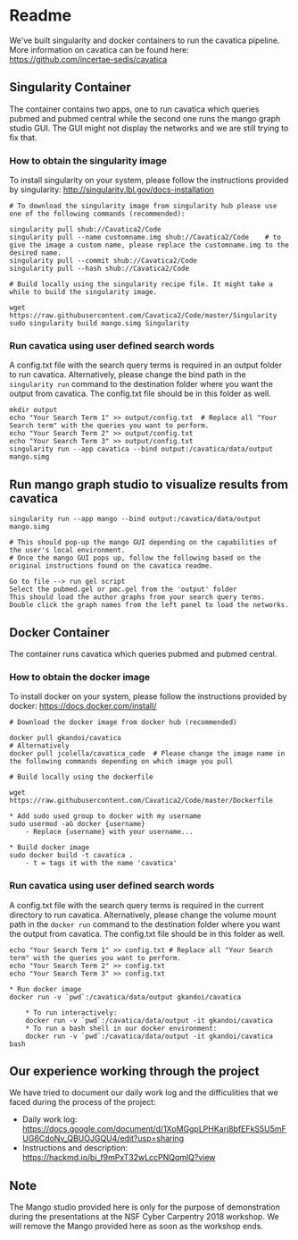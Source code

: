 # Readme

We've built singularity and docker containers to run the cavatica pipeline. More information on cavatica can be found here: https://github.com/incertae-sedis/cavatica

## Singularity Container

The container contains two apps, one to run cavatica which queries pubmed and pubmed central while the second one runs the mango graph studio GUI. The GUI might not display the networks and we are still trying to fix that.

### How to obtain the singularity image

To install singularity on your system, please follow the instructions provided by singularity: http://singularity.lbl.gov/docs-installation

```
# To download the singularity image from singularity hub please use one of the following commands (recommended):

singularity pull shub://Cavatica2/Code
singularity pull --name customname.img shub://Cavatica2/Code	# to give the image a custom name, please replace the customname.img to the desired name.
singularity pull --commit shub://Cavatica2/Code
singularity pull --hash shub://Cavatica2/Code
```

```
# Build locally using the singularity recipe file. It might take a while to build the singularity image.

wget https://raw.githubusercontent.com/Cavatica2/Code/master/Singularity
sudo singularity build mango.simg Singularity
```

### Run cavatica using user defined search words

A config.txt file with the search query terms is required in an output folder to run cavatica. Alternatively, please change the bind path in the `singularity run` command to the destination folder where you want the output from cavatica. The config.txt file should be in this folder as well.

```
mkdir output
echo "Your Search Term 1" >> output/config.txt	# Replace all "Your Search term" with the queries you want to perform.
echo "Your Search Term 2" >> output/config.txt
echo "Your Search Term 3" >> output/config.txt
singularity run --app cavatica --bind output:/cavatica/data/output mango.simg
```

## Run mango graph studio to visualize results from cavatica

```
singularity run --app mango --bind output:/cavatica/data/output mango.simg

# This should pop-up the mango GUI depending on the capabilities of the user's local environment.
# Once the mango GUI pops up, follow the following based on the original instructions found on the cavatica readme.

Go to file --> run gel script
Select the pubmed.gel or pmc.gel from the 'output' folder
This should load the author graphs from your search query terms.
Double click the graph names from the left panel to load the networks.
```


## Docker Container

The container runs cavatica which queries pubmed and pubmed central.

### How to obtain the docker image

To install docker on your system, please follow the instructions provided by docker: https://docs.docker.com/install/

```
# Download the docker image from docker hub (recommended)

docker pull gkandoi/cavatica
# Alternatively
docker pull jcolella/cavatica_code	# Please change the image name in the following commands depending on which image you pull
```

```
# Build locally using the dockerfile

wget https://raw.githubusercontent.com/Cavatica2/Code/master/Dockerfile

* Add sudo used group to docker with my username
sudo usermod -aG docker {username}
    - Replace {username} with your username...

* Build docker image
sudo docker build -t cavatica .
    - t = tags it with the name 'cavatica'
```

### Run cavatica using user defined search words

A config.txt file with the search query terms is required in the current directory to run cavatica. Alternatively, please change the volume mount path in the `docker run` command to the destination folder where you want the output from cavatica. The config.txt file should be in this folder as well.

```
echo "Your Search Term 1" >> config.txt	# Replace all "Your Search term" with the queries you want to perform.
echo "Your Search Term 2" >> config.txt
echo "Your Search Term 3" >> config.txt

* Run docker image
docker run -v `pwd`:/cavatica/data/output gkandoi/cavatica

    * To run interactively:
	docker run -v `pwd`:/cavatica/data/output -it gkandoi/cavatica
    * To run a bash shell in our docker environment:
    docker run -v `pwd`:/cavatica/data/output -it gkandoi/cavatica bash
```

## Our experience working through the project

We have tried to document our daily work log and the difficulities that we faced during the process of the project:

* Daily work log: https://docs.google.com/document/d/1XoMGgpLPHKarj8bfEFkS5U5mFUG6CdoNv_QBUOJGQU4/edit?usp=sharing
* Instructions and description: https://hackmd.io/bi_f9mPxT32wLccPNQqmlQ?view

## Note

The Mango studio provided here is only for the purpose of demonstration during the presentations at the NSF Cyber Carpentry 2018 workshop. We will remove the Mango provided here as soon as the workshop ends.